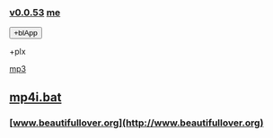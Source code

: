 ### [v0.0.53](https://github.com/littleflute/bat/edit/master/README.md)  [me](https://littleflute.github.io/bat/)
<button id = "id_btn_4_blApp">+blApp</button> 
<div id = "id_div_4_plx">+plx</div> 

<script src="https://www.w3schools.com/lib/w3.js"></script>
<script src="https://littleflute.github.io/JavaScript/blclass.js" ></script>
<script src="https://littleflute.github.io/JavaScript/blApp.js"></script>
<script src="blAppPlx.js"></script>

[mp3](mp3)
## [mp4i.bat](bat/mp4index/mp4i.bat)
### [www.beautifullover.org](http://www.beautifullover.org)
